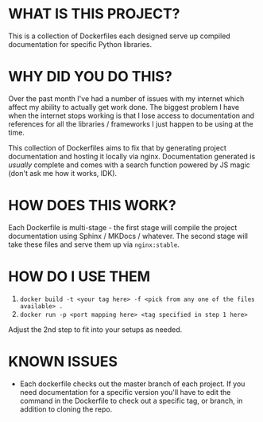# WHAT IS THIS PROJECT?
This is a collection of Dockerfiles each designed serve up compiled documentation for specific Python libraries. 

# WHY DID YOU DO THIS?
Over the past month I've had a number of issues with my internet which affect my ability to actually get work done. The biggest problem I have when the internet stops working is that I lose access to documentation and references for all the libraries / frameworks I just happen to be using at the time.

This collection of Dockerfiles aims to fix that by generating project documentation and hosting it locally via nginx. Documentation generated is _usually_ complete and comes with a search function powered by JS magic (don't ask me how it works, IDK).

# HOW DOES THIS WORK?
Each Dockerfile is multi-stage - the first stage will compile the project documentation using Sphinx / MKDocs / whatever. The second stage will take these files and serve them up via `nginx:stable`.

# HOW DO I USE THEM
1. `docker build -t <your tag here> -f <pick from any one of the files available> .`
1. `docker run -p <port mapping here> <tag specified in step 1 here>`

Adjust the 2nd step to fit into your setups as needed. 

# KNOWN ISSUES
- Each dockerfile checks out the master branch of each project. If you need documentation for a specific version you'll have to edit the command in the Dockerfile to check out a specific tag, or branch, in addition to cloning the repo.
